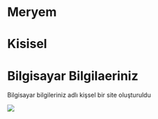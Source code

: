 # Meryem
# Kisisel
<h1>Bilgisayar Bilgilaeriniz</h1>
<p>Bilgisayar bilgileriniz adlı kişsel bir site oluşturuldu</P>

![](images/ki%C5%9Fisel.gif)

